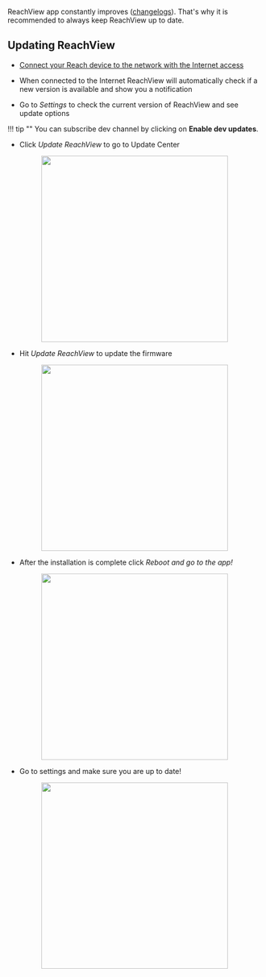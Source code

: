 ReachView app constantly improves ([changelogs](../../reachview/changelogs)). That's why it is recommended to always keep ReachView up to date.  

## Updating ReachView

* [Connect your Reach device to the network with the Internet access](../../tutorials/connecting-to-the-internet/)

* When connected to the Internet ReachView will automatically check if a new version is available and show you a notification

* Go to *Settings* to check the current version of ReachView and see update options

!!! tip ""
	You can subscribe dev channel by clicking on **Enable dev updates**.

* Click *Update ReachView* to go to Update Center

<p style="text-align:center" ><img src="../img/reachview/updater/notification.PNG" style="width: 370px;" /></p>

* Hit *Update ReachView* to update the firmware

<p style="text-align:center" ><img src="../img/reachview/updater/update.png" style="width: 370px;" /></p>

* After the installation is complete click *Reboot and go to the app!*

<p style="text-align:center" ><img src="../img/reachview/updater/reboot.png" style="width: 370px;" /></p>

* Go to settings and make sure you are up to date! 

<p style="text-align:center" ><img src="../img/reachview/updater/uptodate.png" style="width: 370px;" /></p>
